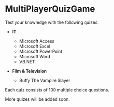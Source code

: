 # MultiPlayerQuizGame

Test your knowledge with the following quizes:

* **IT**
  - Microsoft Access
  - Microsoft Excel
  - Microsoft PowerPoint
  - Microsoft Word
  - VB.NET

* **Film & Television**
  - Buffy The Vampire Slayer

Each quiz consists of 100 multiple choice questions.

More quizes will be added soon.
